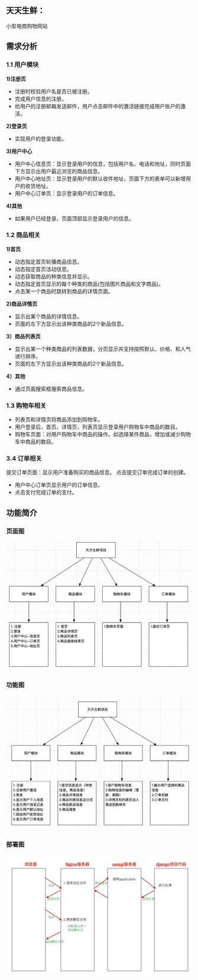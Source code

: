 ## 天天生鲜：
小型电商购物网站
## 需求分析
### 1.1 用户模块
__1)注册页__	<br/>
* 注册时校验用户名是否已被注册。
*	完成用户信息的注册。
* 给用户的注册邮箱发送邮件，用户点击邮件中的激活链接完成用户账户的激活。

__2)登录页__ <br/>
* 实现用户的登录功能。

__3)用户中心__ <br/>
*	用户中心信息页：显示登录用户的信息，包括用户名、电话和地址，同时页面下方显示出用户最近浏览的商品信息。
*	用户中心地址页：显示登录用户的默认收件地址，页面下方的表单可以新增用户的收货地址。
*	用户中心订单页：显示登录用户的订单信息。

__4)其他__ <br/>
*	如果用户已经登录，页面顶部显示登录用户的信息。
### 1.2 商品相关
__1)首页__ <br/>
*	动态指定首页轮播商品信息。
*	动态指定首页活动信息。
*	动态获取商品的种类信息并显示。
*	动态指定首页显示的每个种类的商品(包括图片商品和文字商品)。
*	点击某一个商品时跳转到商品的详情页面。

__2)商品详情页__ <br/>
*	显示出某个商品的详情信息。
*	页面的左下方显示出该种类商品的2个新品信息。

__3）商品列表页__ <br/>
*	显示出某一个种类商品的列表数据，分页显示并支持按照默认、价格、和人气进行排序。
*	页面的左下方显示出该种类商品的2个新品信息。

__4）其他__ <br/>
*	通过页面搜索框搜索商品信息。
### 1.3 购物车相关
*	列表页和详情页将商品添加到购物车。
*	用户登录后，首页，详情页，列表页显示登录用户购物车中商品的数目。
*	购物车页面：对用户购物车中商品的操作。如选择某件商品，增加或减少购物车中商品的数目。
### 3.4 订单相关
提交订单页面：显示用户准备购买的商品信息。
点击提交订单完成订单的创建。
* 用户中心订单页显示用户的订单信息。
* 点击支付完成订单的支付。

## 功能简介
### 页面图
![image](https://github.com/chenyig001/dailyfresh/blob/master/static/images/image.png)
### 功能图
![image](https://github.com/chenyig001/dailyfresh/blob/master/static/images/iamge2.png)
### 部署图
![image2](https://github.com/chenyig001/dailyfresh/blob/master/image5.png)

